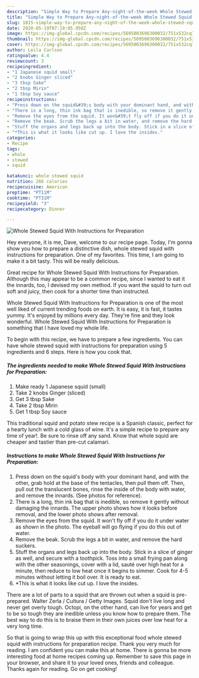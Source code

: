 ```yaml
---
description: "Simple Way to Prepare Any-night-of-the-week Whole Stewed Squid With Instructions for Preparation"
title: "Simple Way to Prepare Any-night-of-the-week Whole Stewed Squid With Instructions for Preparation"
slug: 1815-simple-way-to-prepare-any-night-of-the-week-whole-stewed-squid-with-instructions-for-preparation
date: 2020-05-19T07:19:05.958Z
image: https://img-global.cpcdn.com/recipes/5695003696300032/751x532cq70/whole-stewed-squid-with-instructions-for-preparation-recipe-main-photo.jpg
thumbnail: https://img-global.cpcdn.com/recipes/5695003696300032/751x532cq70/whole-stewed-squid-with-instructions-for-preparation-recipe-main-photo.jpg
cover: https://img-global.cpcdn.com/recipes/5695003696300032/751x532cq70/whole-stewed-squid-with-instructions-for-preparation-recipe-main-photo.jpg
author: Leila Carlson
ratingvalue: 4.4
reviewcount: 3
recipeingredient:
- "1 Japanese squid small"
- "2 knobs Ginger sliced"
- "3 tbsp Sake"
- "2 tbsp Mirin"
- "1 tbsp Soy sauce"
recipeinstructions:
- "Press down on the squid&#39;s body with your dominant hand, and with the other, grab hold at the base of the  tentacles, then pull them off. Then, pull out the translucent bones, rinse the inside of the body with water, and remove the innards. (See photos for reference)."
- "There is a long, thin ink bag that is inedible, so remove it gently without damaging the innards. The upper photo shows how it looks before removal, and the lower photo shows after removal."
- "Remove the eyes from the squid. It won&#39;t fly off if you do it under water as shown in the photo. The eyeball will go flying if you do this out of water."
- "Remove the beak. Scrub the legs a bit in water, and remove the hard suckers."
- "Stuff the organs and legs back up into the body. Stick in a slice of ginger as well, and secure with a toothpick. Toss into a small frying pan along with the other seasonings, cover with a lid, sauté over high heat for a minute, then reduce to low heat once it begins to simmer. Cook for 4-5 minutes without letting it boil over. It is ready to eat."
- "*This is what it looks like cut up. I love the insides."
categories:
- Recipe
tags:
- whole
- stewed
- squid

katakunci: whole stewed squid 
nutrition: 266 calories
recipecuisine: American
preptime: "PT11M"
cooktime: "PT31M"
recipeyield: "3"
recipecategory: Dinner

---
```



![Whole Stewed Squid With Instructions for Preparation](https://img-global.cpcdn.com/recipes/5695003696300032/751x532cq70/whole-stewed-squid-with-instructions-for-preparation-recipe-main-photo.jpg)

Hey everyone, it is me, Dave, welcome to our recipe page. Today, I'm gonna show you how to prepare a distinctive dish, whole stewed squid with instructions for preparation. One of my favorites. This time, I am going to make it a bit tasty. This will be really delicious.

Great recipe for Whole Stewed Squid With Instructions for Preparation. Although this may appear to be a common recipe, since I wanted to eat it the innards, too, I devised my own method. If you want the squid to turn out soft and juicy, then cook for a shorter time than instructed.

Whole Stewed Squid With Instructions for Preparation is one of the most well liked of current trending foods on earth. It is easy, it is fast, it tastes yummy. It's enjoyed by millions every day. They're fine and they look wonderful. Whole Stewed Squid With Instructions for Preparation is something that I have loved my whole life.


To begin with this recipe, we have to prepare a few ingredients. You can have whole stewed squid with instructions for preparation using 5 ingredients and 6 steps. Here is how you cook that.

<!--inarticleads1-->

##### The ingredients needed to make Whole Stewed Squid With Instructions for Preparation:

1. Make ready 1 Japanese squid (small)
1. Take 2 knobs Ginger (sliced)
1. Get 3 tbsp Sake
1. Take 2 tbsp Mirin
1. Get 1 tbsp Soy sauce


This traditional squid and potato stew recipe is a Spanish classic, perfect for a hearty lunch with a cold glass of wine. It&#39;s a simple recipe to prepare any time of year!. Be sure to rinse off any sand. Know that whole squid are cheaper and tastier than pre-cut calamari. 

<!--inarticleads2-->

##### Instructions to make Whole Stewed Squid With Instructions for Preparation:

1. Press down on the squid&#39;s body with your dominant hand, and with the other, grab hold at the base of the  tentacles, then pull them off. Then, pull out the translucent bones, rinse the inside of the body with water, and remove the innards. (See photos for reference).
1. There is a long, thin ink bag that is inedible, so remove it gently without damaging the innards. The upper photo shows how it looks before removal, and the lower photo shows after removal.
1. Remove the eyes from the squid. It won&#39;t fly off if you do it under water as shown in the photo. The eyeball will go flying if you do this out of water.
1. Remove the beak. Scrub the legs a bit in water, and remove the hard suckers.
1. Stuff the organs and legs back up into the body. Stick in a slice of ginger as well, and secure with a toothpick. Toss into a small frying pan along with the other seasonings, cover with a lid, sauté over high heat for a minute, then reduce to low heat once it begins to simmer. Cook for 4-5 minutes without letting it boil over. It is ready to eat.
1. *This is what it looks like cut up. I love the insides.


There are a lot of parts to a squid that are thrown out when a squid is pre-prepared. Walter Zerla / Cultura / Getty Images. Squid don&#39;t live long and never get overly tough. Octopi, on the other hand, can live for years and get to be so tough they are inedible unless you know how to prepare them. The best way to do this is to braise them in their own juices over low heat for a very long time. 

So that is going to wrap this up with this exceptional food whole stewed squid with instructions for preparation recipe. Thank you very much for reading. I am confident you can make this at home. There is gonna be more interesting food at home recipes coming up. Remember to save this page in your browser, and share it to your loved ones, friends and colleague. Thanks again for reading. Go on get cooking!
